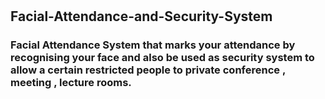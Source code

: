 # <h2>Facial-Attendance-and-Security-System</h2>
<h3>Facial Attendance System that marks your attendance by recognising your face and also be used as security system to allow a certain restricted people to private conference , meeting , lecture rooms.</h3>
